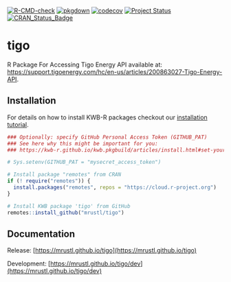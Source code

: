 [![R-CMD-check](https://github.com/mrustl/tigo/workflows/R-CMD-check/badge.svg)](https://github.com/mrustl/tigo/actions?query=workflow%3AR-CMD-check)
[![pkgdown](https://github.com/mrustl/tigo/workflows/pkgdown/badge.svg)](https://github.com/mrustl/tigo/actions?query=workflow%3Apkgdown)
[![codecov](https://codecov.io/github/mrustl/tigo/branch/main/graphs/badge.svg)](https://codecov.io/github/mrustl/tigo)
[![Project Status](https://img.shields.io/badge/lifecycle-experimental-orange.svg)](https://www.tidyverse.org/lifecycle/#experimental)
[![CRAN_Status_Badge](https://www.r-pkg.org/badges/version/tigo)]()

# tigo

R Package For Accessing Tigo Energy API available
at:
<https://support.tigoenergy.com/hc/en-us/articles/200863027-Tigo-Energy-API>.

## Installation

For details on how to install KWB-R packages checkout our [installation tutorial](https://kwb-r.github.io/kwb.pkgbuild/articles/install.html).

```r
### Optionally: specify GitHub Personal Access Token (GITHUB_PAT)
### See here why this might be important for you:
### https://kwb-r.github.io/kwb.pkgbuild/articles/install.html#set-your-github_pat

# Sys.setenv(GITHUB_PAT = "mysecret_access_token")

# Install package "remotes" from CRAN
if (! require("remotes")) {
  install.packages("remotes", repos = "https://cloud.r-project.org")
}

# Install KWB package 'tigo' from GitHub
remotes::install_github("mrustl/tigo")
```

## Documentation

Release: [https://mrustl.github.io/tigo](https://mrustl.github.io/tigo)

Development: [https://mrustl.github.io/tigo/dev](https://mrustl.github.io/tigo/dev)
